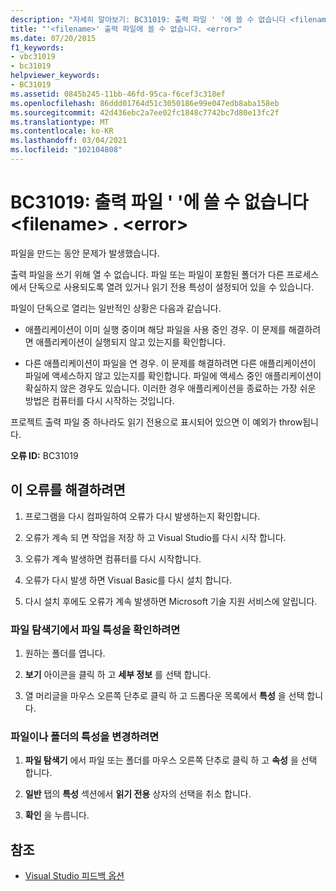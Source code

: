 ```yaml
---
description: "자세히 알아보기: BC31019: 출력 파일 ' '에 쓸 수 없습니다 <filename> . <error>"
title: "'<filename>' 출력 파일에 쓸 수 없습니다. <error>"
ms.date: 07/20/2015
f1_keywords:
- vbc31019
- bc31019
helpviewer_keywords:
- BC31019
ms.assetid: 0845b245-11bb-46fd-95ca-f6cef3c318ef
ms.openlocfilehash: 86ddd01764d51c3050186e99e047edb8aba158eb
ms.sourcegitcommit: 42d436ebc2a7ee02fc1848c7742bc7d80e13fc2f
ms.translationtype: MT
ms.contentlocale: ko-KR
ms.lasthandoff: 03/04/2021
ms.locfileid: "102104808"
---
```

# <a name="bc31019-unable-to-write-to-output-file-filename-error"></a>BC31019: 출력 파일 ' '에 쓸 수 없습니다 \<filename> . \<error>

파일을 만드는 동안 문제가 발생했습니다.

 출력 파일을 쓰기 위해 열 수 없습니다. 파일 또는 파일이 포함된 폴더가 다른 프로세스에서 단독으로 사용되도록 열려 있거나 읽기 전용 특성이 설정되어 있을 수 있습니다.

 파일이 단독으로 열리는 일반적인 상황은 다음과 같습니다.

- 애플리케이션이 이미 실행 중이며 해당 파일을 사용 중인 경우. 이 문제를 해결하려면 애플리케이션이 실행되지 않고 있는지를 확인합니다.

- 다른 애플리케이션이 파일을 연 경우. 이 문제를 해결하려면 다른 애플리케이션이 파일에 액세스하지 않고 있는지를 확인합니다. 파일에 액세스 중인 애플리케이션이 확실하지 않은 경우도 있습니다. 이러한 경우 애플리케이션을 종료하는 가장 쉬운 방법은 컴퓨터를 다시 시작하는 것입니다.

 프로젝트 출력 파일 중 하나라도 읽기 전용으로 표시되어 있으면 이 예외가 throw됩니다.

 **오류 ID:** BC31019

## <a name="to-correct-this-error"></a>이 오류를 해결하려면

1. 프로그램을 다시 컴파일하여 오류가 다시 발생하는지 확인합니다.

2. 오류가 계속 되 면 작업을 저장 하 고 Visual Studio를 다시 시작 합니다.

3. 오류가 계속 발생하면 컴퓨터를 다시 시작합니다.

4. 오류가 다시 발생 하면 Visual Basic를 다시 설치 합니다.

5. 다시 설치 후에도 오류가 계속 발생하면 Microsoft 기술 지원 서비스에 알립니다.

### <a name="to-check-file-attributes-in-file-explorer"></a>파일 탐색기에서 파일 특성을 확인하려면

1. 원하는 폴더를 엽니다.

2. **보기** 아이콘을 클릭 하 고 **세부 정보** 를 선택 합니다.

3. 열 머리글을 마우스 오른쪽 단추로 클릭 하 고 드롭다운 목록에서 **특성** 을 선택 합니다.

### <a name="to-change-the-attributes-of-a-file-or-folder"></a>파일이나 폴더의 특성을 변경하려면

1. **파일 탐색기** 에서 파일 또는 폴더를 마우스 오른쪽 단추로 클릭 하 고 **속성** 을 선택 합니다.

2. **일반** 탭의 **특성** 섹션에서 **읽기 전용** 상자의 선택을 취소 합니다.

3. **확인** 을 누릅니다.

## <a name="see-also"></a>참조

- [Visual Studio 피드백 옵션](/visualstudio/ide/feedback-options)
